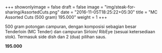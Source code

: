 +++
showonlyimage = false
draft = false
image = "img/steak-for-sharing/AssortedCuts.png"
date = "2016-11-05T18:25:22+05:30"
title = "MC Assorted Cuts (500 gram) 195.000"
weight = 1
+++

500 gram potongan campuran, dengan komposisi sebagian besar Tenderloin (MC Tender) dan campuran Sirloin/ RibEye (sesuai ketersediaan stok). Termasuk side dish dan 2 (dua) pilihan saus.

**195.000**
